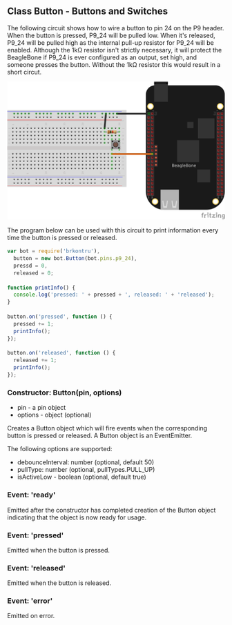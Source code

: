 ## Class Button - Buttons and Switches

The following circuit shows how to wire a button to pin 24 on the P9 header.
When the button is pressed, P9_24 will be pulled low. When it's released,
P9_24 will be pulled high as the internal pull-up resistor for 
P9_24 will be enabled. Although the 1kΩ resistor isn't strictly necessary,
it will protect the BeagleBone if P9_24 is ever configured as an output,
set high, and someone presses the button. Without the 1kΩ resistor this
would result in a short circut.

<img src="https://github.com/fivdi/brkontru/raw/master/doc/button.png">

The program below can be used with this circuit to print information every
time the button is pressed or released.

```js
var bot = require('brkontru'),
  button = new bot.Button(bot.pins.p9_24),
  pressd = 0,
  released = 0;

function printInfo() {
  console.log('pressed: ' + pressed + ', released: ' + 'released');
}

button.on('pressed', function () {
  pressed += 1;
  printInfo();
});

button.on('released', function () {
  released += 1;
  printInfo();
});
```

### Constructor: Button(pin, options)
- pin - a pin object
- options - object (optional)

Creates a Button object which will fire events when the corresponding button is
pressed or released. A Button object is an EventEmitter.

The following options are supported:
- debounceInterval: number (optional, default 50)
- pullType: number (optional, pullTypes.PULL_UP)
- isActiveLow - boolean (optional, default true)

### Event: 'ready'
Emitted after the constructor has completed creation of the Button object
indicating that the object is now ready for usage.

### Event: 'pressed'
Emitted when the button is pressed.

### Event: 'released'
Emitted when the button is released.

### Event: 'error'
Emitted on error.

